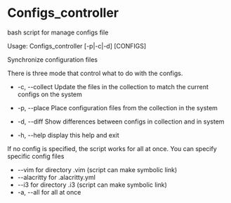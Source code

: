 # Configs_controller
bash script for manage configs file

Usage: Configs_controller [-p|-c|-d] [CONFIGS]

Synchronize configuration files

There is three mode that control what to do with the configs.
-  -c, --collect  Update the files in the collection to match the current
                  configs on the system
-  -p, --place    Place configuration files from the collection in the system
-  -d, --diff     Show differences between configs in collection and in system

-  -h, --help     display this help and exit

If no config is specified, the script works for all at once. You can specify
specific config files

-   --vim        for directory .vim (script can make symbolic link)
-   --alacritty  for .alacritty.yml
-   --i3         for directory .i3 (script can make symbolic link)
-   -a, --all    for all at once

